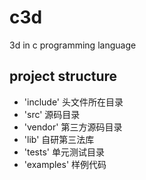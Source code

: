 # c3d
3d in c programming language

## project structure

- 'include'   头文件所在目录
- 'src'       源码目录
- 'vendor'    第三方源码目录
- 'lib'       自研第三法库
- 'tests'     单元测试目录
- 'examples'  样例代码